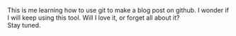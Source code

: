 This is me learning how to use git to make a blog post on github. 
I wonder if I will keep using this tool.  Will I love it, or forget all about it?  
Stay tuned. 

